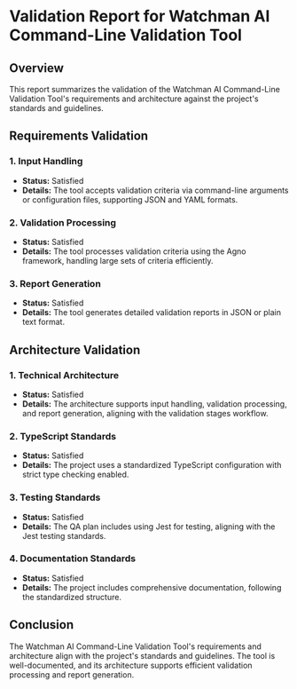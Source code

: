# Validation Report for Watchman AI Command-Line Validation Tool

## Overview
This report summarizes the validation of the Watchman AI Command-Line Validation Tool's requirements and architecture against the project's standards and guidelines.

## Requirements Validation

### 1. Input Handling
- **Status:** Satisfied
- **Details:** The tool accepts validation criteria via command-line arguments or configuration files, supporting JSON and YAML formats.

### 2. Validation Processing
- **Status:** Satisfied
- **Details:** The tool processes validation criteria using the Agno framework, handling large sets of criteria efficiently.

### 3. Report Generation
- **Status:** Satisfied
- **Details:** The tool generates detailed validation reports in JSON or plain text format.

## Architecture Validation

### 1. Technical Architecture
- **Status:** Satisfied
- **Details:** The architecture supports input handling, validation processing, and report generation, aligning with the validation stages workflow.

### 2. TypeScript Standards
- **Status:** Satisfied
- **Details:** The project uses a standardized TypeScript configuration with strict type checking enabled.

### 3. Testing Standards
- **Status:** Satisfied
- **Details:** The QA plan includes using Jest for testing, aligning with the Jest testing standards.

### 4. Documentation Standards
- **Status:** Satisfied
- **Details:** The project includes comprehensive documentation, following the standardized structure.

## Conclusion
The Watchman AI Command-Line Validation Tool's requirements and architecture align with the project's standards and guidelines. The tool is well-documented, and its architecture supports efficient validation processing and report generation.
